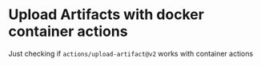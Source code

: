 # Upload Artifacts with docker container actions

Just checking if `actions/upload-artifact@v2` works with container actions
